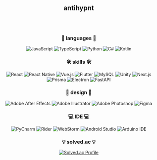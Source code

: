 <div align="center">

## antihypnt

<br/><br/>

### 💬 languages 💬
<img src="https://img.shields.io/badge/JavaScript-F7DF1E?style=flat-square&logo=JavaScript&logoColor=white" alt="JavaScript"/>
<img src="https://img.shields.io/badge/TypeScript-007ACC?style=flat-square&logo=typescript&logoColor=white" alt="TypeScript"/>
<img src="https://img.shields.io/badge/Python-14354C?style=flat-square&logo=python&logoColor=white" alt="Python"/>
<img src="https://img.shields.io/badge/C%23-239120?style=flat-square&logo=c-sharp&logoColor=white" alt="C#"/>
<img src="https://img.shields.io/badge/Kotlin-0095D5?&style=flat-square&logo=kotlin&logoColor=white" alt="Kotlin"/>

### 🛠 skills 🛠
<img src="https://img.shields.io/badge/React-20232A?style=flat-square&logo=react&logoColor=61DAFB" alt="React"/>
<img src="https://img.shields.io/badge/React_Native-20232A?style=flat-square&logo=react&logoColor=61DAFB" alt="React Native"/>
<img src="https://img.shields.io/badge/Vue.js-35495E?style=flat-square&logo=vue.js&logoColor=4FC08D" alt="Vue.js"/>
<img src="https://img.shields.io/badge/Flutter-02569B?style=flat-square&logo=flutter&logoColor=white" alt="Flutter"/>
<img src="https://img.shields.io/badge/MySQL-00000F?style=flat-square&logo=mysql&logoColor=white" alt="MySQL"/>
<img src="https://img.shields.io/badge/Unity-100000?style=flat-square&logo=unity&logoColor=white" alt="Unity"/>
<img src="https://img.shields.io/badge/Next.js-000?logo=nextdotjs&logoColor=fff&style=flat-square" alt="Next.js"/>
<img src="https://img.shields.io/badge/Prisma-3982CE?style=flat-square&logo=Prisma&logoColor=white" alt="Prisma"/>
<img src="https://img.shields.io/badge/electron-000?logo=electron&logoColor=fff&style=flat-square" alt="Electron"/>
<img src="https://img.shields.io/badge/FastAPI-005571?style=flat-square&logo=fastapi" alt="FastAPI"/>

### 🎨 design 🎨
<img src="https://img.shields.io/badge/Adobe%20after%20affects-CF96FD?style=flat-square&logo=Adobe%20after%20effects&logoColor=393665" alt="Adobe After Effects"/>
<img src="https://img.shields.io/badge/Adobe%20Illustrator-FF9A00?style=flat-square&logo=adobe%20illustrator&logoColor=white" alt="Adobe Illustrator"/>
<img src="https://img.shields.io/badge/Adobe%20Photoshop-31A8FF?style=flat-square&logo=Adobe%20Photoshop&logoColor=black" alt="Adobe Photoshop"/>
<img src="https://img.shields.io/badge/Figma-F24E1E?style=flat-square&logo=figma&logoColor=white" alt="Figma"/>

### 💻 IDE 💻
<img src="https://img.shields.io/badge/PyCharm-000000.svg?&style=flat-square&logo=PyCharm&logoColor=white" alt="PyCharm"/>
<img src="https://img.shields.io/badge/Rider-000000?style=flat-square&logo=Rider&logoColor=white" alt="Rider"/>
<img src="https://img.shields.io/badge/WebStorm-000000?style=flat-square&logo=WebStorm&logoColor=white" alt="WebStorm"/>
<img src="https://img.shields.io/badge/Android_Studio-3DDC84?style=flat-square&logo=android-studio&logoColor=white" alt="Android Studio"/>
<img src="https://img.shields.io/badge/Arduino_IDE-00979D?style=flat-square&logo=arduino&logoColor=white" alt="Arduino IDE"/>
<br/>

### 💡 solved.ac 💡
<a href="https://solved.ac/jssjhammer/">
    <img src="http://mazassumnida.wtf/api/v2/generate_badge?boj=jssjhammer" alt="Solved.ac Profile"/>
</a>

</div>
